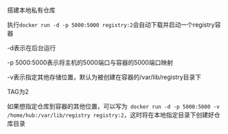 搭建本地私有仓库

执行`docker run -d -p 5000:5000 registry:2`会自动下载并启动一个registry容器

-d表示在后台运行

-p 5000:5000表示将主机的5000端口与容器的5000端口映射

-v表示指定其他存储位置，默认为被创建在容器的/var/lib/registry目录下

TAG为2

如果想指定仓库到容器的其他位置，可以写为` docker run -d -p 5000:5000 -v /home/hub:/var/lib/registry registry:2`，这时将在本地指定目录下创建好仓库目录

